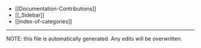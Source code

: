 * [[Documentation-Contributions]]
* [[_Sidebar]]
* [[index-of-categories]]

*****
NOTE: this file is automatically generated. Any edits will be overwritten.
